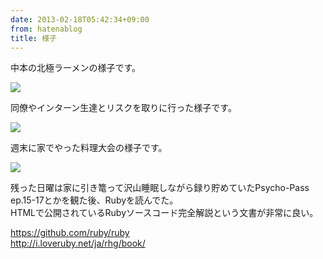 ```yaml
---
date: 2013-02-18T05:42:34+09:00
from: hatenablog
title: 様子
---
```


<p>中本の北極ラーメンの様子です。</p><p><img src="http://dl.dropbox.com/u/5978869/image/20130218_053252.png"></p><p>同僚やインターン生達とリスクを取りに行った様子です。</p><p><img src="http://dl.dropbox.com/u/5978869/image/20130218_053217.png"></p><p>週末に家でやった料理大会の様子です。</p><p><img src="http://dl.dropbox.com/u/5978869/image/20130218_053551.png"></p><p>残った日曜は家に引き篭って沢山睡眠しながら録り貯めていたPsycho-Pass ep.15-17とかを観た後、Rubyを読んでた。<br>
HTMLで公開されているRubyソースコード完全解説という文書が非常に良い。</p><p><a href="https://github.com/ruby/ruby">https://github.com/ruby/ruby</a><br>
<a href="http://i.loveruby.net/ja/rhg/book/">http://i.loveruby.net/ja/rhg/book/</a></p>

